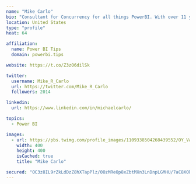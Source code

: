 ```yaml
---
name: "Mike Carlo"
bio: "Consultant for Concurrency for all things PowerBI. With over 11 years of data experience I'm making waves by deploying PowerBI into local Milwaukee Companies."
location: United States
type: "profile"
heat: 64

affiliation:
  name: Power BI Tips
  domain: powerbi.tips

website: https://t.co/Z3zO6dilSk

twitter:
  username: Mike_R_Carlo
  url: https://twitter.com/Mike_R_Carlo
  followers: 2014

linkedin:
  url: https://www.linkedin.com/in/michaelcarlo/

topics:
  - Power BI

images:
  - url: https://pbs.twimg.com/profile_images/1109338504268439552/OY_Va867_400x400.jpg
    width: 400
    height: 400
    isCached: true
    title: "Mike Carlo"

secured: "OC3z8IL9rZkLdDzZ8hXTapPlz/0OzMReOp8xZbtMXn3LnDnpLGMHU/7aC8XOkscCuCi5hHnBNVAT54vHyhQ6bEg212PYtohargq61LG/XJ27DD3zKdo1mHSFhS7DLp1rQmDJv5Hv/ff367N4KfgB+ok5DrEfSHtcqxoAzR8jSrdk8FdewD1AclcAhP32UhmHqPTmRECaD3trVw74D4leP/kP+zZMinWeO/CYXFBvOPbCWKe0uwwWGUFvk1IGS/G0aKcTue2XpYf9h2Xr++vvBkpYzX1gS8TfJtY8a09nBAHT8gc1vIaSuOPcNQMqg63dkb1+U4BjJUJ0Fx6jGriRM4CPhIXehuDjeamD7kE+53eWRmm68IiF4n8e2eGaxE450gY+ezSxzXt3Ye0KOstQtLqLGomkADtBJheCE3kngOY=;62jPNNKNW7qElqrscWRy+w=="
---
```


